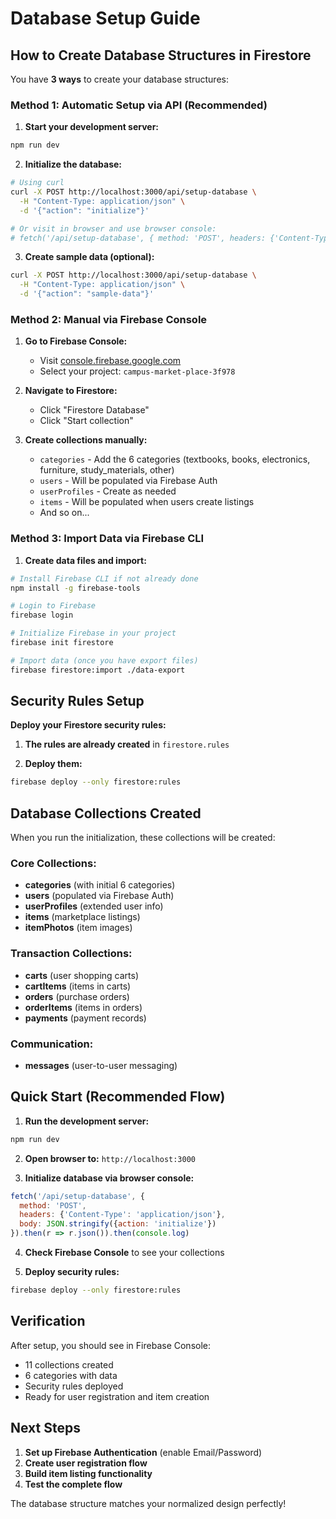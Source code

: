 # Database Setup Guide

## How to Create Database Structures in Firestore

You have **3 ways** to create your database structures:

### **Method 1: Automatic Setup via API (Recommended)**

1. **Start your development server:**
```bash
npm run dev
```

2. **Initialize the database:**
```bash
# Using curl
curl -X POST http://localhost:3000/api/setup-database \
  -H "Content-Type: application/json" \
  -d '{"action": "initialize"}'

# Or visit in browser and use browser console:
# fetch('/api/setup-database', { method: 'POST', headers: {'Content-Type': 'application/json'}, body: JSON.stringify({action: 'initialize'}) })
```

3. **Create sample data (optional):**
```bash
curl -X POST http://localhost:3000/api/setup-database \
  -H "Content-Type: application/json" \
  -d '{"action": "sample-data"}'
```

### **Method 2: Manual via Firebase Console**

1. **Go to Firebase Console:**
   - Visit [console.firebase.google.com](https://console.firebase.google.com)
   - Select your project: `campus-market-place-3f978`

2. **Navigate to Firestore:**
   - Click "Firestore Database"
   - Click "Start collection"

3. **Create collections manually:**
   - `categories` - Add the 6 categories (textbooks, books, electronics, furniture, study_materials, other)
   - `users` - Will be populated via Firebase Auth
   - `userProfiles` - Create as needed
   - `items` - Will be populated when users create listings
   - And so on...

### **Method 3: Import Data via Firebase CLI**

1. **Create data files and import:**
```bash
# Install Firebase CLI if not already done
npm install -g firebase-tools

# Login to Firebase
firebase login

# Initialize Firebase in your project
firebase init firestore

# Import data (once you have export files)
firebase firestore:import ./data-export
```

## Security Rules Setup

**Deploy your Firestore security rules:**

1. **The rules are already created** in `firestore.rules`

2. **Deploy them:**
```bash
firebase deploy --only firestore:rules
```

## Database Collections Created

When you run the initialization, these collections will be created:

### **Core Collections:**
- **categories** (with initial 6 categories)
- **users** (populated via Firebase Auth)
- **userProfiles** (extended user info)
- **items** (marketplace listings)
- **itemPhotos** (item images)

### **Transaction Collections:**
- **carts** (user shopping carts)
- **cartItems** (items in carts)
- **orders** (purchase orders)
- **orderItems** (items in orders)
- **payments** (payment records)

### **Communication:**
- **messages** (user-to-user messaging)

## Quick Start (Recommended Flow)

1. **Run the development server:**
```bash
npm run dev
```

2. **Open browser to:** `http://localhost:3000`

3. **Initialize database via browser console:**
```javascript
fetch('/api/setup-database', {
  method: 'POST',
  headers: {'Content-Type': 'application/json'},
  body: JSON.stringify({action: 'initialize'})
}).then(r => r.json()).then(console.log)
```

4. **Check Firebase Console** to see your collections

5. **Deploy security rules:**
```bash
firebase deploy --only firestore:rules
```

## Verification

After setup, you should see in Firebase Console:
- 11 collections created
- 6 categories with data
- Security rules deployed
- Ready for user registration and item creation

## Next Steps

1. **Set up Firebase Authentication** (enable Email/Password)
2. **Create user registration flow**
3. **Build item listing functionality**
4. **Test the complete flow**

The database structure matches your normalized design perfectly!
